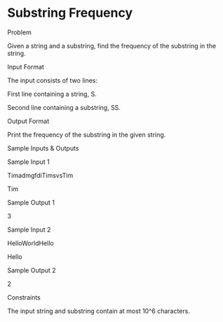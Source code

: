 # Substring Frequency

Problem





Given a string and a substring, find the frequency of the substring in the string.





Input Format



The input consists of two lines:



First line containing a string, S.



Second line containing a substring, SS.





Output Format



Print the frequency of the substring in the given string.





Sample Inputs & Outputs



Sample Input 1

TimadmgfdiTimsvsTim

Tim



Sample Output 1

3







Sample Input 2

HelloWorldHello

Hello



Sample Output 2

2







Constraints



The input string and substring contain at most 10^6 characters.





